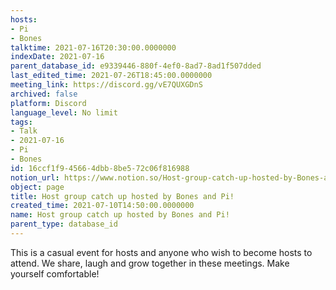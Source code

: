```yaml
---
hosts:
- Pi
- Bones
talktime: 2021-07-16T20:30:00.0000000
indexDate: 2021-07-16
parent_database_id: e9339446-880f-4ef0-8ad7-8ad1f507dded
last_edited_time: 2021-07-26T18:45:00.0000000
meeting_link: https://discord.gg/vE7QUXGDnS
archived: false
platform: Discord
language_level: No limit
tags:
- Talk
- 2021-07-16
- Pi
- Bones
id: 16ccf1f9-4566-4dbb-8be5-72c06f816988
notion_url: https://www.notion.so/Host-group-catch-up-hosted-by-Bones-and-Pi-16ccf1f945664dbb8be572c06f816988
object: page
title: Host group catch up hosted by Bones and Pi!
created_time: 2021-07-10T14:50:00.0000000
name: Host group catch up hosted by Bones and Pi!
parent_type: database_id
---
```


This is a casual event for hosts and anyone who wish to become hosts to attend.  We share, laugh and grow together in these meetings.  Make yourself comfortable!






